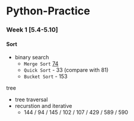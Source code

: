 # Python-Practice

### Week 1 [5.4-5.10]
#### Sort
- binary search		
  - `Merge Sort` [74](https://leetcode.com/problems/search-a-2d-matrix/)
  - `Quick Sort` - 33 (compare with 81)
  - `Bucket Sort`	- 153

tree
- tree traversal 
- recurstion and iterative
  - 144 / 94 / 145 / 102 / 107 / 429 / 589 / 590 



